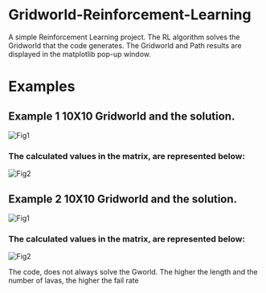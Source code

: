# Gridworld-Reinforcement-Learning
A simple Reinforcement Learning project. The RL algorithm solves the Gridworld that the code generates. The Gridworld and Path results are displayed in the matplotlib pop-up window.

# Examples

## Example 1 10X10 Gridworld and the solution. 
![Fig1](https://github.com/YaniKyr/Gridworld-Reinforcement-Learning/mockups/figure1.png)
### The calculated values in the matrix, are represented below:
![Fig2](https://github.com/YaniKyr/Gridworld-Reinforcement-Learning/mockups/fig1_Hetmap.png)

## Example 2 10X10 Gridworld and the solution. 
![Fig1](https://github.com/YaniKyr/Gridworld-Reinforcement-Learning/mockups/figure2.png)
### The calculated values in the matrix, are represented below:
![Fig2](https://github.com/YaniKyr/Gridworld-Reinforcement-Learning/mockups/fig2_Hetmap.png)

The code, does not always solve the Gworld. The higher the length and the number of lavas, the higher the fail rate
